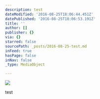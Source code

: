 ```yaml
---
description: test
dateModified: '2016-08-25T18:06:44.451Z'
datePublished: '2016-08-25T18:06:53.191Z'
title: ''
author: []
publisher: {}
via: {}
starred: false
sourcePath: _posts/2016-08-25-test.md
inFeed: true
hasPage: false
inNav: false
_type: MediaObject

---
```

![](https://the-grid-user-content.s3-us-west-2.amazonaws.com/2ae0c1c4-6267-461b-9701-b2f4257ccbb3.png)

test